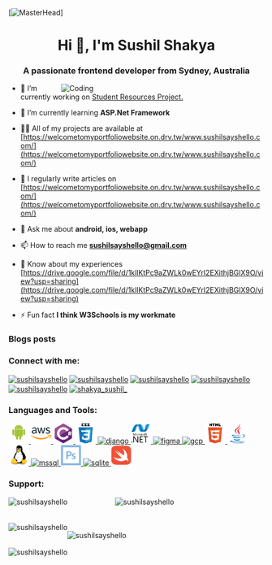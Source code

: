 [![MasterHead](https://indoanalytica.com/static/images/bannerr.gif)]
<h1 align="center">Hi 👋, I'm Sushil Shakya</h1>
<h3 align="center">A passionate frontend developer from Sydney, Australia</h3>
<img align="right" alt="Coding" width="400" src="https://miro.medium.com/max/1360/0*7Q3yvSIv_t0ioJ-Z.gif">

<!-- <p align="left"> <img src="https://komarev.com/ghpvc/?username=sushilsayshello&label=Profile%20views&color=0e75b6&style=flat" alt="sushilsayshello" /> </p>

<p align="left"> <a href="https://github.com/ryo-ma/github-profile-trophy"><img src="https://github-profile-trophy.vercel.app/?username=sushilsayshello" alt="sushilsayshello" /></a> </p>

<p align="left"> <a href="https://twitter.com/" target="blank"><img src="https://img.shields.io/twitter/follow/?logo=twitter&style=for-the-badge" alt="" /></a> </p> -->

- 🔭 I’m currently working on [Student Resources Project.](https://github.com/sushilsayshello/StudentResourceIncDataSqlServer.git)

- 🌱 I’m currently learning **ASP.Net Framework**

- 👨‍💻 All of my projects are available at [https://welcometomyportfoliowebsite.on.drv.tw/www.sushilsayshello.com/](https://welcometomyportfoliowebsite.on.drv.tw/www.sushilsayshello.com/)

- 📝 I regularly write articles on [https://welcometomyportfoliowebsite.on.drv.tw/www.sushilsayshello.com/](https://welcometomyportfoliowebsite.on.drv.tw/www.sushilsayshello.com/)

- 💬 Ask me about **android, ios, webapp**

- 📫 How to reach me **sushilsayshello@gmail.com**

- 📄 Know about my experiences [https://drive.google.com/file/d/1kllKtPc9aZWLk0wEYrI2EXithjBGlX9O/view?usp=sharing](https://drive.google.com/file/d/1kllKtPc9aZWLk0wEYrI2EXithjBGlX9O/view?usp=sharing)

- ⚡ Fun fact **I think W3Schools is my workmate**

### Blogs posts
<!-- BLOG-POST-LIST:START -->
<!-- BLOG-POST-LIST:END -->

<h3 align="left">Connect with me:</h3>
<p align="left">
<a href="https://codepen.io/sushilsayshello" target="blank"><img align="center" src="https://raw.githubusercontent.com/rahuldkjain/github-profile-readme-generator/master/src/images/icons/Social/codepen.svg" alt="sushilsayshello" height="30" width="40" /></a>
<a href="https://dev.to/sushilsayshello" target="blank"><img align="center" src="https://raw.githubusercontent.com/rahuldkjain/github-profile-readme-generator/master/src/images/icons/Social/devto.svg" alt="sushilsayshello" height="30" width="40" /></a>
<a href="https://linkedin.com/in/sushilsayshello" target="blank"><img align="center" src="https://raw.githubusercontent.com/rahuldkjain/github-profile-readme-generator/master/src/images/icons/Social/linked-in-alt.svg" alt="sushilsayshello" height="30" width="40" /></a>
<a href="https://codesandbox.com/sushilsayshello" target="blank"><img align="center" src="https://raw.githubusercontent.com/rahuldkjain/github-profile-readme-generator/master/src/images/icons/Social/codesandbox.svg" alt="sushilsayshello" height="30" width="40" /></a>
<a href="https://fb.com/sushilsayshello" target="blank"><img align="center" src="https://raw.githubusercontent.com/rahuldkjain/github-profile-readme-generator/master/src/images/icons/Social/facebook.svg" alt="sushilsayshello" height="30" width="40" /></a>
<a href="https://instagram.com/shakya_sushil_" target="blank"><img align="center" src="https://raw.githubusercontent.com/rahuldkjain/github-profile-readme-generator/master/src/images/icons/Social/instagram.svg" alt="shakya_sushil_" height="30" width="40" /></a>
</p>

<h3 align="left">Languages and Tools:</h3>
<p align="left"> <a href="https://developer.android.com" target="_blank" rel="noreferrer"> <img src="https://raw.githubusercontent.com/devicons/devicon/master/icons/android/android-original-wordmark.svg" alt="android" width="40" height="40"/> </a> <a href="https://aws.amazon.com" target="_blank" rel="noreferrer"> <img src="https://raw.githubusercontent.com/devicons/devicon/master/icons/amazonwebservices/amazonwebservices-original-wordmark.svg" alt="aws" width="40" height="40"/> </a> <a href="https://www.w3schools.com/cs/" target="_blank" rel="noreferrer"> <img src="https://raw.githubusercontent.com/devicons/devicon/master/icons/csharp/csharp-original.svg" alt="csharp" width="40" height="40"/> </a> <a href="https://www.w3schools.com/css/" target="_blank" rel="noreferrer"> <img src="https://raw.githubusercontent.com/devicons/devicon/master/icons/css3/css3-original-wordmark.svg" alt="css3" width="40" height="40"/> </a> <a href="https://www.djangoproject.com/" target="_blank" rel="noreferrer"> <img src="https://cdn.worldvectorlogo.com/logos/django.svg" alt="django" width="40" height="40"/> </a> <a href="https://dotnet.microsoft.com/" target="_blank" rel="noreferrer"> <img src="https://raw.githubusercontent.com/devicons/devicon/master/icons/dot-net/dot-net-original-wordmark.svg" alt="dotnet" width="40" height="40"/> </a> <a href="https://www.figma.com/" target="_blank" rel="noreferrer"> <img src="https://www.vectorlogo.zone/logos/figma/figma-icon.svg" alt="figma" width="40" height="40"/> </a> <a href="https://cloud.google.com" target="_blank" rel="noreferrer"> <img src="https://www.vectorlogo.zone/logos/google_cloud/google_cloud-icon.svg" alt="gcp" width="40" height="40"/> </a> <a href="https://www.w3.org/html/" target="_blank" rel="noreferrer"> <img src="https://raw.githubusercontent.com/devicons/devicon/master/icons/html5/html5-original-wordmark.svg" alt="html5" width="40" height="40"/> </a> <a href="https://www.java.com" target="_blank" rel="noreferrer"> <img src="https://raw.githubusercontent.com/devicons/devicon/master/icons/java/java-original.svg" alt="java" width="40" height="40"/> </a> <a href="https://www.linux.org/" target="_blank" rel="noreferrer"> <img src="https://raw.githubusercontent.com/devicons/devicon/master/icons/linux/linux-original.svg" alt="linux" width="40" height="40"/> </a> <a href="https://www.microsoft.com/en-us/sql-server" target="_blank" rel="noreferrer"> <img src="https://www.svgrepo.com/show/303229/microsoft-sql-server-logo.svg" alt="mssql" width="40" height="40"/> </a> <a href="https://www.photoshop.com/en" target="_blank" rel="noreferrer"> <img src="https://raw.githubusercontent.com/devicons/devicon/master/icons/photoshop/photoshop-line.svg" alt="photoshop" width="40" height="40"/> </a> <a href="https://www.sqlite.org/" target="_blank" rel="noreferrer"> <img src="https://www.vectorlogo.zone/logos/sqlite/sqlite-icon.svg" alt="sqlite" width="40" height="40"/> </a> <a href="https://developer.apple.com/swift/" target="_blank" rel="noreferrer"> <img src="https://raw.githubusercontent.com/devicons/devicon/master/icons/swift/swift-original.svg" alt="swift" width="40" height="40"/> </a> </p>

<h3 align="left">Support:</h3>
<p><a href="https://www.buymeacoffee.com/sushilsayshello"> <img align="left" src="https://cdn.buymeacoffee.com/buttons/v2/default-yellow.png" height="50" width="210" alt="sushilsayshello" /></a><a href="https://ko-fi.com/sushilsayshello"> <img align="left" src="https://cdn.ko-fi.com/cdn/kofi3.png?v=3" height="50" width="210" alt="sushilsayshello" /></a></p><br><br>

<p><img align="left" src="https://github-readme-stats.vercel.app/api/top-langs?username=sushilsayshello&show_icons=true&locale=en&layout=compact" alt="sushilsayshello" /></p>

<p>&nbsp;<img align="center" src="https://github-readme-stats.vercel.app/api?username=sushilsayshello&show_icons=true&locale=en" alt="sushilsayshello" /></p>

<p><img align="center" src="https://github-readme-streak-stats.herokuapp.com/?user=sushilsayshello&" alt="sushilsayshello" /></p>
